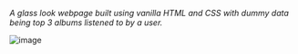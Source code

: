 _A glass look webpage built using vanilla HTML and CSS with dummy data being top 3 albums listened to by a user._

![image](https://user-images.githubusercontent.com/80414508/124604257-60730000-de88-11eb-95a3-59be26974118.png)
